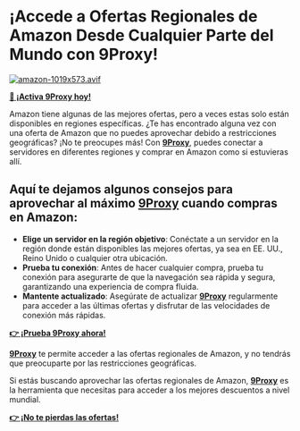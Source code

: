 # ¡Accede a Ofertas Regionales de Amazon Desde Cualquier Parte del Mundo con 9Proxy!

[![amazon-1019x573.avif](https://i.postimg.cc/xdjR5rjz/amazon-1019x573.avif)](https://postimg.cc/rDbxyPrV)

**[🎯 ¡Activa 9Proxy hoy!](https://9proxy.com/pricing?utm_source=Web2.0&utm_medium=Github&utm_id=sophie89)**

Amazon tiene algunas de las mejores ofertas, pero a veces estas solo están disponibles en regiones específicas. ¿Te has encontrado alguna vez con una oferta de Amazon que no puedes aprovechar debido a restricciones geográficas? ¡No te preocupes más! Con **[9Proxy](https://9proxy.com/?utm_source=Web2.0&utm_medium=Github&utm_id=sophie89)**, puedes conectar a servidores en diferentes regiones y comprar en Amazon como si estuvieras allí.

## Aquí te dejamos algunos consejos para aprovechar al máximo **[9Proxy](https://9proxy.com/?utm_source=Web2.0&utm_medium=Github&utm_id=sophie89)** cuando compras en Amazon:
- **Elige un servidor en la región objetivo**: Conéctate a un servidor en la región donde están disponibles las mejores ofertas, ya sea en EE. UU., Reino Unido o cualquier otra ubicación.
- **Prueba tu conexión**: Antes de hacer cualquier compra, prueba tu conexión para asegurarte de que la navegación sea rápida y segura, garantizando una experiencia de compra fluida.
- **Mantente actualizado**: Asegúrate de actualizar **[9Proxy](https://9proxy.com/?utm_source=Web2.0&utm_medium=Github&utm_id=sophie89)** regularmente para acceder a las últimas ofertas y disfrutar de las velocidades de conexión más rápidas.

**[👉 ¡Prueba 9Proxy ahora!](https://9proxy.com/?utm_source=Web2.0&utm_medium=Github&utm_id=sophie89)** 

**[9Proxy](https://9proxy.com/?utm_source=Web2.0&utm_medium=Github&utm_id=sophie89)** te permite acceder a las ofertas regionales de Amazon, y no tendrás que preocuparte por las restricciones geográficas.

Si estás buscando aprovechar las ofertas regionales de Amazon, **[9Proxy](https://9proxy.com/?utm_source=Web2.0&utm_medium=Github&utm_id=sophie89)** es la herramienta que necesitas para acceder a los mejores descuentos a nivel mundial.

**[👉 ¡No te pierdas las ofertas!](https://9proxy.com/pricing?utm_source=Web2.0&utm_medium=Github&utm_id=sophie89)**
